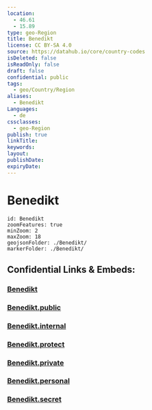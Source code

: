 ```yaml
---
location:
  - 46.61
  - 15.89
type: geo-Region
title: Benedikt
license: CC BY-SA 4.0
source: https://datahub.io/core/country-codes
isDeleted: false
isReadOnly: false
draft: false
confidential: public
tags:
  - geo/Country/Region
aliases:
  - Benedikt
Languages:
  - de
cssclasses:
  - geo-Region
publish: true
linkTitle:
keywords:
layout:
publishDate:
expiryDate:
---
```


# Benedikt

```leaflet
id: Benedikt
zoomFeatures: true 
minZoom: 2 
maxZoom: 18
geojsonFolder: ./Benedikt/
markerFolder: ./Benedikt/
```


## Confidential Links & Embeds: 

### [Benedikt](/_Standards/Earth/Continent/Europe/Europe~Central/Slovenia/Regions~Slovenia/Podravska/counties~Podravska/Benedikt.md) 

### [Benedikt.public](/_public/Earth/Continent/Europe/Europe~Central/Slovenia/Regions~Slovenia/Podravska/counties~Podravska/Benedikt.public.md) 

### [Benedikt.internal](/_internal/Earth/Continent/Europe/Europe~Central/Slovenia/Regions~Slovenia/Podravska/counties~Podravska/Benedikt.internal.md) 

### [Benedikt.protect](/_protect/Earth/Continent/Europe/Europe~Central/Slovenia/Regions~Slovenia/Podravska/counties~Podravska/Benedikt.protect.md) 

### [Benedikt.private](/_private/Earth/Continent/Europe/Europe~Central/Slovenia/Regions~Slovenia/Podravska/counties~Podravska/Benedikt.private.md) 

### [Benedikt.personal](/_personal/Earth/Continent/Europe/Europe~Central/Slovenia/Regions~Slovenia/Podravska/counties~Podravska/Benedikt.personal.md) 

### [Benedikt.secret](/_secret/Earth/Continent/Europe/Europe~Central/Slovenia/Regions~Slovenia/Podravska/counties~Podravska/Benedikt.secret.md)

